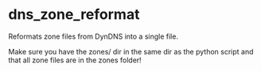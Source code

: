 # dns_zone_reformat
Reformats zone files from DynDNS into a single file.

Make sure you have the zones/ dir in the same dir as the python script and that all zone files are in the zones folder!
